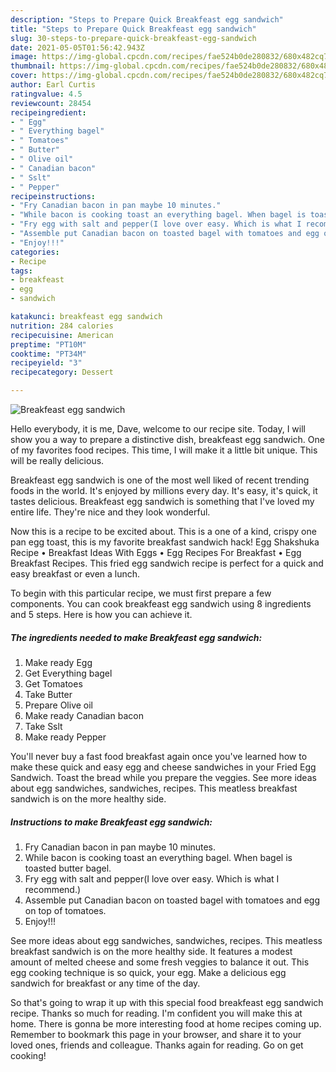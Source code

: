 ```yaml
---
description: "Steps to Prepare Quick Breakfeast egg sandwich"
title: "Steps to Prepare Quick Breakfeast egg sandwich"
slug: 30-steps-to-prepare-quick-breakfeast-egg-sandwich
date: 2021-05-05T01:56:42.943Z
image: https://img-global.cpcdn.com/recipes/fae524b0de280832/680x482cq70/breakfeast-egg-sandwich-recipe-main-photo.jpg
thumbnail: https://img-global.cpcdn.com/recipes/fae524b0de280832/680x482cq70/breakfeast-egg-sandwich-recipe-main-photo.jpg
cover: https://img-global.cpcdn.com/recipes/fae524b0de280832/680x482cq70/breakfeast-egg-sandwich-recipe-main-photo.jpg
author: Earl Curtis
ratingvalue: 4.5
reviewcount: 28454
recipeingredient:
- " Egg"
- " Everything bagel"
- " Tomatoes"
- " Butter"
- " Olive oil"
- " Canadian bacon"
- " Sslt"
- " Pepper"
recipeinstructions:
- "Fry Canadian bacon in pan maybe 10 minutes."
- "While bacon is cooking toast an everything bagel. When bagel is toasted butter bagel."
- "Fry egg with salt and pepper(I love over easy. Which is what I recommend.)"
- "Assemble put Canadian bacon on toasted bagel with tomatoes and egg on top of tomatoes."
- "Enjoy!!!"
categories:
- Recipe
tags:
- breakfeast
- egg
- sandwich

katakunci: breakfeast egg sandwich 
nutrition: 284 calories
recipecuisine: American
preptime: "PT10M"
cooktime: "PT34M"
recipeyield: "3"
recipecategory: Dessert

---
```



![Breakfeast egg sandwich](https://img-global.cpcdn.com/recipes/fae524b0de280832/680x482cq70/breakfeast-egg-sandwich-recipe-main-photo.jpg)

Hello everybody, it is me, Dave, welcome to our recipe site. Today, I will show you a way to prepare a distinctive dish, breakfeast egg sandwich. One of my favorites food recipes. This time, I will make it a little bit unique. This will be really delicious.

Breakfeast egg sandwich is one of the most well liked of recent trending foods in the world. It's enjoyed by millions every day. It's easy, it's quick, it tastes delicious. Breakfeast egg sandwich is something that I've loved my entire life. They're nice and they look wonderful.

Now this is a recipe to be excited about. This is a one of a kind, crispy one pan egg toast, this is my favorite breakfast sandwich hack! Egg Shakshuka Recipe • Breakfast Ideas With Eggs • Egg Recipes For Breakfast • Egg Breakfast Recipes. This fried egg sandwich recipe is perfect for a quick and easy breakfast or even a lunch.


To begin with this particular recipe, we must first prepare a few components. You can cook breakfeast egg sandwich using 8 ingredients and 5 steps. Here is how you can achieve it.

<!--inarticleads1-->

##### The ingredients needed to make Breakfeast egg sandwich:

1. Make ready  Egg
1. Get  Everything bagel
1. Get  Tomatoes
1. Take  Butter
1. Prepare  Olive oil
1. Make ready  Canadian bacon
1. Take  Sslt
1. Make ready  Pepper


You&#39;ll never buy a fast food breakfast again once you&#39;ve learned how to make these quick and easy egg and cheese sandwiches in your Fried Egg Sandwich. Toast the bread while you prepare the veggies. See more ideas about egg sandwiches, sandwiches, recipes. This meatless breakfast sandwich is on the more healthy side. 

<!--inarticleads2-->

##### Instructions to make Breakfeast egg sandwich:

1. Fry Canadian bacon in pan maybe 10 minutes.
1. While bacon is cooking toast an everything bagel. When bagel is toasted butter bagel.
1. Fry egg with salt and pepper(I love over easy. Which is what I recommend.)
1. Assemble put Canadian bacon on toasted bagel with tomatoes and egg on top of tomatoes.
1. Enjoy!!!


See more ideas about egg sandwiches, sandwiches, recipes. This meatless breakfast sandwich is on the more healthy side. It features a modest amount of melted cheese and some fresh veggies to balance it out. This egg cooking technique is so quick, your egg. Make a delicious egg sandwich for breakfast or any time of the day. 

So that's going to wrap it up with this special food breakfeast egg sandwich recipe. Thanks so much for reading. I'm confident you will make this at home. There is gonna be more interesting food at home recipes coming up. Remember to bookmark this page in your browser, and share it to your loved ones, friends and colleague. Thanks again for reading. Go on get cooking!
